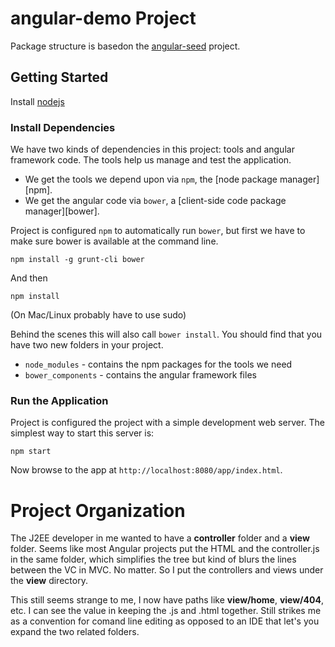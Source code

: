 # angular-demo Project

Package structure is basedon the <a href='https://github.com/angular/angular-seed' target='_blank'>angular-seed</a> project.

## Getting Started

Install <a href='http://nodejs.org/' target='_blank'>nodejs</a>

### Install Dependencies

We have two kinds of dependencies in this project: tools and angular framework code.  The tools help
us manage and test the application.

* We get the tools we depend upon via `npm`, the [node package manager][npm].
* We get the angular code via `bower`, a [client-side code package manager][bower].

Project is configured `npm` to automatically run `bower`, but first we have to make sure bower is available at the command line.

```
npm install -g grunt-cli bower
```
And then

```
npm install
```
(On Mac/Linux probably have to use sudo)

Behind the scenes this will also call `bower install`.  You should find that you have two new
folders in your project.

* `node_modules` - contains the npm packages for the tools we need
* `bower_components` - contains the angular framework files

### Run the Application

Project is configured the project with a simple development web server.  The simplest way to start
this server is:

```
npm start
```

Now browse to the app at `http://localhost:8080/app/index.html`.

# Project Organization #
The J2EE developer in me wanted to have a **controller** folder and a **view** folder. Seems like most Angular projects put the HTML and the controller.js in the same folder, which simplifies the tree but kind of blurs the lines between the VC in MVC. No matter. So I put the controllers and views under the **view** directory. 

This still seems strange to me, I now have paths like **view/home**, **view/404**, etc. I can see the value in keeping the .js and .html together. Still strikes me as a convention for comand line editing as opposed to an IDE that let's you expand the two related folders.
